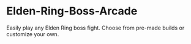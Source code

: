 # Elden-Ring-Boss-Arcade
Easily play any Elden Ring boss fight. Choose from pre-made builds or customize your own.
